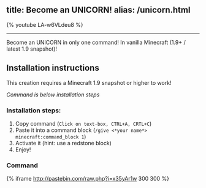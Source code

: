 title: Become an UNICORN!
alias: /unicorn.html
---

{% youtube LA-w6VLdeu8 %}

----

Become an UNICORN in only one command! In vanilla Minecraft (1.9+ / latest 1.9 snapshot)!


## Installation instructions

This creation requires a Minecraft 1.9 snapshot or higher to work!

_Command is below installation steps_

### Installation steps:

1. Copy command (`Click on text-box, CTRL+A, CRTL+C`)
2. Paste it into a command block (`/give <*your name*> minecraft:command_block 1`)
3. Activate it (hint: use a redstone block)
4. Enjoy!

### Command

{% iframe http://pastebin.com/raw.php?i=x35yAr1w 300 300 %}
